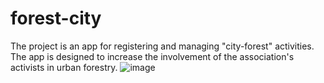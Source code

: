 # forest-city
The project is an app for registering and managing "city-forest" activities. The app is designed to increase the involvement of the association's activists in urban forestry.
![image](https://user-images.githubusercontent.com/102893986/205034439-308a0ed9-baa7-46d6-8450-87e25031c51b.png)
